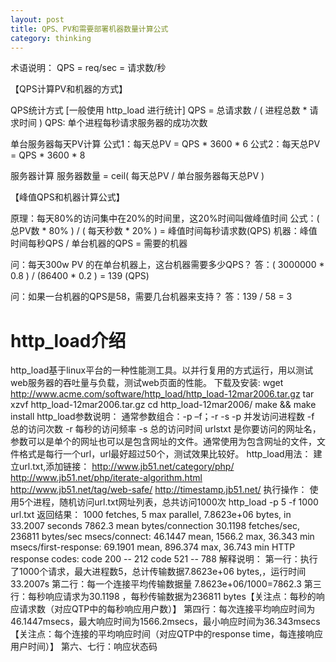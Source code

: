 ```yaml
---
layout: post
title: QPS、PV和需要部署机器数量计算公式
category: thinking
---
```


术语说明：
QPS = req/sec = 请求数/秒

【QPS计算PV和机器的方式】

QPS统计方式 [一般使用 http_load 进行统计]
QPS = 总请求数 / ( 进程总数 *   请求时间 )
QPS: 单个进程每秒请求服务器的成功次数

单台服务器每天PV计算
公式1：每天总PV = QPS * 3600 * 6
公式2：每天总PV = QPS * 3600 * 8

服务器计算
服务器数量 =   ceil( 每天总PV / 单台服务器每天总PV )

【峰值QPS和机器计算公式】

原理：每天80%的访问集中在20%的时间里，这20%时间叫做峰值时间
公式：( 总PV数 * 80% ) / ( 每天秒数 * 20% ) = 峰值时间每秒请求数(QPS)
机器：峰值时间每秒QPS / 单台机器的QPS   = 需要的机器

问：每天300w PV 的在单台机器上，这台机器需要多少QPS？
答：( 3000000 * 0.8 ) / (86400 * 0.2 ) = 139 (QPS)

问：如果一台机器的QPS是58，需要几台机器来支持？
答：139 / 58 = 3



# http_load介绍

http_load基于linux平台的一种性能测工具。以并行复用的方式运行，用以测试web服务器的吞吐量与负载，测试web页面的性能。
下载及安装:
wget http://www.acme.com/software/http_load/http_load-12mar2006.tar.gz
tar xzvf http_load-12mar2006.tar.gz
cd http_load-12mar2006/
make && make install
http_load参数说明：
通常参数组合：-p –f；-r -s
-p 并发访问进程数
-f 总的访问次数
-r 每秒的访问频率
-s 总的访问时间
urlstxt 是你要访问的网址名，参数可以是单个的网址也可以是包含网址的文件。通常使用为包含网址的文件，文件格式是每行一个url，url最好超过50个，测试效果比较好。
http_load用法：
建立url.txt,添加链接：
http://www.jb51.net/category/php/
http://www.jb51.net/php/iterate-algorithm.html
http://www.jb51.net/tag/web-safe/
http://timestamp.jb51.net/
执行操作：
使用5个进程，随机访问url.txt网址列表，总共访问1000次
http_load -p 5 -f 1000 url.txt
返回结果：
1000 fetches, 5 max parallel, 7.8623e+06 bytes, in 33.2007 seconds
7862.3 mean bytes/connection
30.1198 fetches/sec, 236811 bytes/sec
msecs/connect: 46.1447 mean, 1566.2 max, 36.343 min
msecs/first-response: 69.1901 mean, 896.374 max, 36.743 min
HTTP response codes:
  code 200 -- 212
  code 521 -- 788
解释说明：
第一行：执行了1000个请求，最大进程数5，总计传输数据7.8623e+06 bytes,，运行时间33.2007s
第二行：每一个连接平均传输数据量 7.8623e+06/1000=7862.3
第三行：每秒响应请求为30.1198 ，每秒传输数据为236811 bytes【关注点：每秒的响应请求数（对应QTP中的每秒响应用户数）】
第四行：每次连接平均响应时间为46.1447msecs，最大响应时间为1566.2msecs，最小响应时间为36.343msecs【关注点：每个连接的平均响应时间（对应QTP中的response time，每连接响应用户时间）】
第六、七行：响应状态码